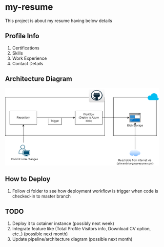 # my-resume
This project is about my resume having below details

## Profile Info

1. Certifications
2. Skills
3. Work Experience
4. Contact Details

## Architecture Diagram


![alt text](resume-workflow.png)


## How to Deploy

1. Follow ci folder to see how deployment workflow is trigger when code is checked-in to master branch

## TODO

1. Deploy it to cotainer instance (possibly next week)
2. Integrate feature like (Total Profile Visitors info, Download CV option, etc..) (possible next month)
3. Update pipeline/architecture diagram
(possible next month)